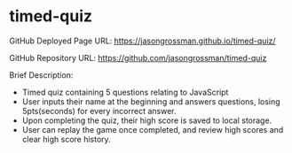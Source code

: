 # timed-quiz

GitHub Deployed Page URL:
https://jasongrossman.github.io/timed-quiz/

GitHub Repository URL: 
https://github.com/jasongrossman/timed-quiz

Brief Description:

* Timed quiz containing 5 questions relating to JavaScript
* User inputs their name at the beginning and answers questions, losing 5pts(seconds) for every incorrect answer.
* Upon completing the quiz, their high score is saved to local storage.
* User can replay the game once completed, and review high scores and clear high score history.
